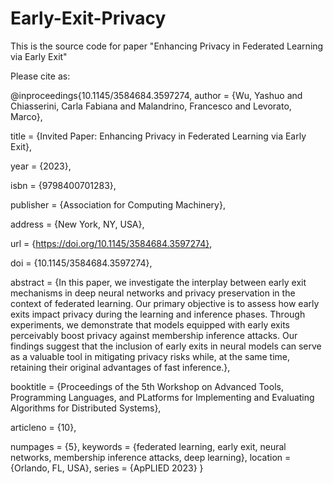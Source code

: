 # Early-Exit-Privacy
This is the source code for paper "Enhancing Privacy in Federated Learning via Early Exit"

Please cite as:

@inproceedings{10.1145/3584684.3597274,
author = {Wu, Yashuo and Chiasserini, Carla Fabiana and Malandrino, Francesco and Levorato, Marco},

title = {Invited Paper: Enhancing Privacy in Federated Learning via Early Exit},

year = {2023},

isbn = {9798400701283},

publisher = {Association for Computing Machinery},

address = {New York, NY, USA},

url = {https://doi.org/10.1145/3584684.3597274},

doi = {10.1145/3584684.3597274},

abstract = {In this paper, we investigate the interplay between early exit mechanisms in deep neural networks and privacy preservation in the context of federated learning. Our primary objective is to assess how early exits impact privacy during the learning and inference phases. Through experiments, we demonstrate that models equipped with early exits perceivably boost privacy against membership inference attacks. Our findings suggest that the inclusion of early exits in neural models can serve as a valuable tool in mitigating privacy risks while, at the same time, retaining their original advantages of fast inference.},

booktitle = {Proceedings of the 5th Workshop on Advanced Tools, Programming Languages, and PLatforms for Implementing and Evaluating Algorithms for Distributed Systems},

articleno = {10},

numpages = {5},
keywords = {federated learning, early exit, neural networks, membership inference attacks, deep learning},
location = {Orlando, FL, USA},
series = {ApPLIED 2023}
}

